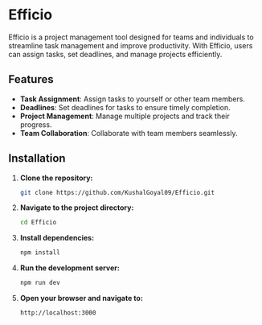 # Efficio

Efficio is a project management tool designed for teams and individuals to streamline task management and improve productivity. With Efficio, users can assign tasks, set deadlines, and manage projects efficiently.

## Features

- **Task Assignment**: Assign tasks to yourself or other team members.
- **Deadlines**: Set deadlines for tasks to ensure timely completion.
- **Project Management**: Manage multiple projects and track their progress.
- **Team Collaboration**: Collaborate with team members seamlessly.

## Installation

1. **Clone the repository:**

   ```bash
   git clone https://github.com/KushalGoyal09/Efficio.git
   ```

2. **Navigate to the project directory:**

   ```bash
   cd Efficio
   ```

3. **Install dependencies:**

   ```bash
   npm install
   ```

4. **Run the development server:**

   ```bash
   npm run dev
   ```

5. **Open your browser and navigate to:**

   ```
   http://localhost:3000
   ```
   